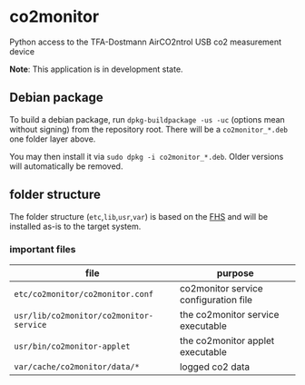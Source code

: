 # co2monitor
Python access to the TFA-Dostmann AirCO2ntrol USB co2 measurement device

**Note**: This application is in development state.

## Debian package

To build a debian package, run ```dpkg-buildpackage -us -uc``` (options mean without signing) from the repository root.
There will be a ```co2monitor_*.deb``` one folder layer above.

You may then install it via ```sudo dpkg -i co2monitor_*.deb```.
Older versions will automatically be removed.

## folder structure

The folder structure (```etc```,```lib```,```usr```,```var```) is based on the [FHS](https://en.wikipedia.org/wiki/Filesystem_Hierarchy_Standard) and will be installed as-is to the target system.

### important files
|           file                 |                  purpose              |
|--------------------------------|---------------------------------------|
| ```etc/co2monitor/co2monitor.conf``` | co2monitor service configuration file |
| ```usr/lib/co2monitor/co2monitor-service``` |  the co2monitor service executable |
| ```usr/bin/co2monitor-applet``` | the co2monitor applet executable |
| ```var/cache/co2monitor/data/*``` | logged co2 data |

